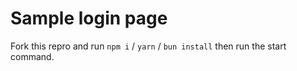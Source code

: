 # Sample login page

Fork this repro and run `npm i` / `yarn` / `bun install` then run the start command.
